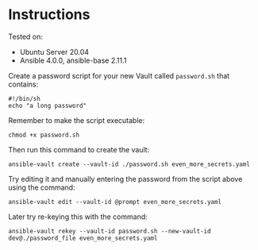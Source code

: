 # Instructions

Tested on:
- Ubuntu Server 20.04
- Ansible 4.0.0, ansible-base 2.11.1

Create a password script for your new Vault called `password.sh` that contains:

    #!/bin/sh
    echo "a long password"

Remember to make the script executable:

    chmod +x password.sh

Then run this command to create the vault:

    ansible-vault create --vault-id ./password.sh even_more_secrets.yaml

Try editing it and manually entering the password from the script above using the command:

    ansible-vault edit --vault-id @prompt even_more_secrets.yaml

Later try re-keying this with the command:

    ansible-vault rekey --vault-id password.sh --new-vault-id dev@./password_file even_more_secrets.yaml

